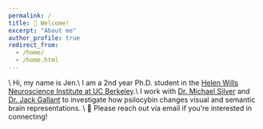 ```yaml
---
permalink: /
title: 👋 Welcome!
excerpt: "About me"
author_profile: true
redirect_from: 
  - /home/
  - /home.html
---
```

\\
Hi, my name is Jen.\\
I am a 2nd year Ph.D. student in the [Helen Wills Neuroscience Institute at UC Berkeley](https://neuroscience.berkeley.edu/).\\
I work with [Dr. Michael Silver](https://argentum.ucbso.berkeley.edu/) and [Dr. Jack Gallant](https://www.gallantlab.org) to investigate how psilocybin changes visual and semantic brain representations. \\
📧 Please reach out via email if you're interested in connecting!

